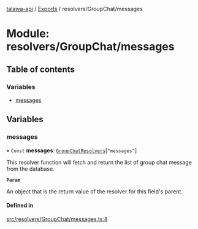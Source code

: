 [talawa-api](../README.md) / [Exports](../modules.md) / resolvers/GroupChat/messages

# Module: resolvers/GroupChat/messages

## Table of contents

### Variables

- [messages](resolvers_GroupChat_messages.md#messages)

## Variables

### messages

• `Const` **messages**: [`GroupChatResolvers`](types_generatedGraphQLTypes.md#groupchatresolvers)[``"messages"``]

This resolver function will fetch and return the list of group chat message from the database.

**`Param`**

An object that is the return value of the resolver for this field's parent.

#### Defined in

[src/resolvers/GroupChat/messages.ts:8](https://github.com/PalisadoesFoundation/talawa-api/blob/a731ade/src/resolvers/GroupChat/messages.ts#L8)
